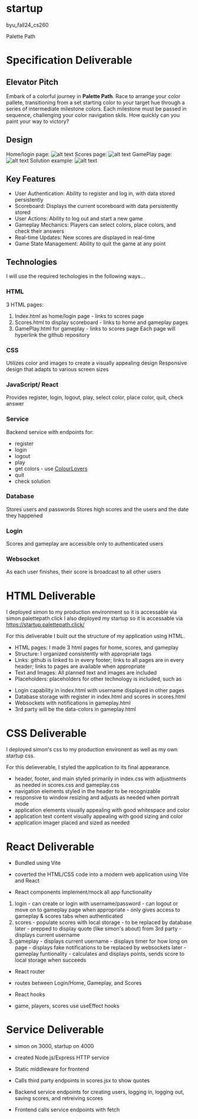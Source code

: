 # startup
byu_fall24_cs260

Palette Path

# Specification Deliverable
  ## Elevator Pitch
  Embark of a colorful journey in **Palette Path**. Race to arrange your color pallete, transitioning from a set starting color to your target hue through a series of intermediate milestone colors. Each milestone must be passed in sequence, challenging your color navigation skils. How quickly can you paint your way to victory?

  ## Design
  Home/login page:
  ![alt text](public/home_page.jpeg)
  Scores page:
  ![alt text](public/scores_page.jpeg)
  GamePlay page:
  ![alt text](public/gameplay_page.jpeg)
  Solution example:
  ![alt text](public/solution_example.jpeg)
  
  ## Key Features
  * User Authentication: Ability to register and log in, with data stored persistently
  * Scoreboard: Displays the current scoreboard with data persistently stored
  * User Actions: Ability to log out and start a new game
  * Gameplay Mechanics: Players can select colors, place colors, and check their answers
  * Real-time Updates: New scores are displayed in real-time
  * Game State Management: Ability to quit the game at any point

  ## Technologies
  I will use the required techologies in the following ways...
   ### HTML
   3 HTML pages: 
   1. Index.html as home/login page - links to scores page
   2. Scores.html to display scoreboard - links to home and gameplay pages
   3. GamePlay.html for gameplay - links to scores page
   Each page will hyperlink the github repository
   ### CSS
   Utilizes color and images to create a visually appealing design
   Responsive design that adapts to various screen sizes
   ### JavaScript/ React
   Provides register, login, logout, play, select color, place color, quit, check answer
   ### Service
   Backend service with endpoints for:
   * register
   * login
   * logout
   * play
   * get colors - use [ColourLovers](https://www.colourlovers.com/api)
   * quit
   * check solution
   ### Database
   Stores users and passwords
   Stores high scores and the users and the date they happened
   ### Login
   Scores and gameplay are accessible only to authenticated users
   ### Websocket
   As each user finishes, their score is broadcast to all other users

# HTML Deliverable

 I deployed simon to my production environment so it is accessable via simon.palettepath.click
 I also deployed my startup so it is accessable via https://startup.palettepath.click/

 For this deliverable I built out the structure of my application using HTML.
 * HTML pages: I made 3 html pages for home, scores, and gameplay
 * Structure: I organized consistently with appropriate tags
 * Links: github is linked to in every footer; links to all pages are in every header; links to pages are available when appropriate
 * Text and Images: All planned text and images are included
 * Placeholders: placeholders for other technology is included, such as
  - Login capability in index.html with username displayed in other pages
  - Database storage with register in index.html and scores in scores.html
  - Websockets with notifications in gameplay.html
  - 3rd party will be the data-colors in gameplay.html

# CSS Deliverable

I deployed simon's css to my production environent as well as my own startup css.

For this delieverable, I styled the application to its final appearance.
 * header, footer, and main styled primarily in index.css with adjustments as needed in scores.css and gameplay.css
 * navigation elements styled in the header to be recognizable
 * responsive to window resizing and adjusts as needed when portrait mode
 * application elements visually appealing with good whitespace and color
 * application text content visually appealing with good sizing and color
 * application imager placed and sized as needed

# React Deliverable

 * Bundled using Vite 
  - coverted the HTML/CSS code into a modern web application using Vite and React
 
 * React components implement/mock all app functionality
  1. login
    - can create or login with username/password
    - can logout or move on to gameplay page when appropriate
    - only gives access to gameplay & scores tabs when authenticated
  2. scores
    - populate scores with local storage - to be replaced by database later
    - prepped to display quote (like simon's about) from 3rd party
    - displays current username
  3. gameplay
    - displays current username
    - displays timer for how long on page
    - displays fake notifications to be replaced by websockets later
    - gameplay funtionality
    - calculates and displays points, sends score to local storage when succeeds

  * React router
   - routes between Login/Home, Gameplay, and Scores
  * React hooks
   - game, players, scores use useEffect hooks

# Service Deliverable
 
 * simon on 3000, startup on 4000
 
 * created Node.js/Express HTTP service
 * Static middleware for frontend
 * Calls third party endpoints in scores.jsx to show quotes
 * Backend service endpoints for creating users, logging in, logging out, saving scores, and retreiving scores
 * Frontend calls service endpoints with fetch

 